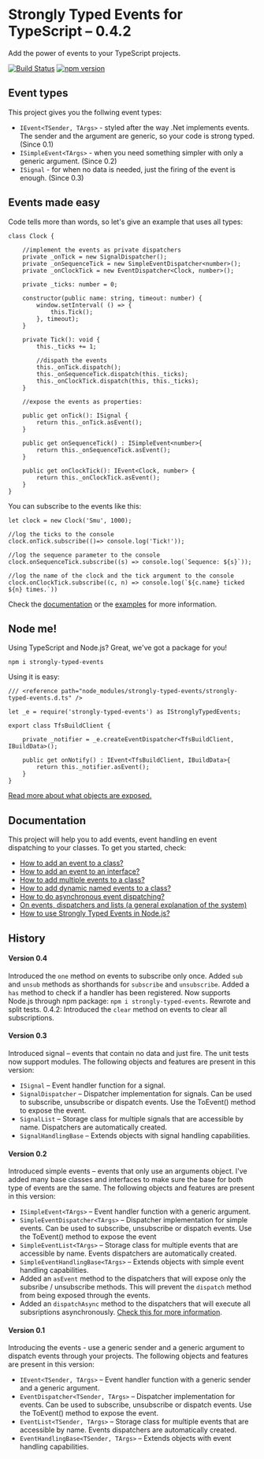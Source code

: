 # Strongly Typed Events for TypeScript &ndash; 0.4.2
Add the power of events to your TypeScript projects.

[![Build Status](https://travis-ci.org/KeesCBakker/Strongly-Typed-Events-for-TypeScript.svg?branch=master)](https://travis-ci.org/KeesCBakker/Strongly-Typed-Events-for-TypeScript)
[![npm version](https://badge.fury.io/js/strongly-typed-events.svg)](https://badge.fury.io/js/strongly-typed-events)

## Event types
This project gives you the follwing event types:
- `IEvent<TSender, TArgs>` - styled after the way .Net implements events. The sender and the argument are generic, so your code is strong typed. (Since 0.1)
- `ISimpleEvent<TArgs>` - when you need something simpler with only a generic argument. (Since 0.2)
- `ISignal` - for when no data is needed, just the firing of the event is enough. (Since 0.3)

## Events made easy
Code tells more than words, so let's give an example that uses all types:

```
class Clock {

    //implement the events as private dispatchers
    private _onTick = new SignalDispatcher();
    private _onSequenceTick = new SimpleEventDispatcher<number>();
    private _onClockTick = new EventDispatcher<Clock, number>();

    private _ticks: number = 0;

    constructor(public name: string, timeout: number) {
        window.setInterval( () => { 
            this.Tick(); 
        }, timeout);
    }

    private Tick(): void {
        this._ticks += 1;

        //dispath the events
        this._onTick.dispatch();
        this._onSequenceTick.dispatch(this._ticks);
        this._onClockTick.dispatch(this, this._ticks);
    }

    //expose the events as properties:
    
    public get onTick(): ISignal {
        return this._onTick.asEvent();
    }

    public get onSequenceTick() : ISimpleEvent<number>{
        return this._onSequenceTick.asEvent();
    }

    public get onClockTick(): IEvent<Clock, number> {
        return this._onClockTick.asEvent();
    }
}
```

You can subscribe to the events like this:
```
let clock = new Clock('Smu', 1000);

//log the ticks to the console
clock.onTick.subscribe(()=> console.log('Tick!'));

//log the sequence parameter to the console
clock.onSequenceTick.subscribe((s) => console.log(`Sequence: ${s}`));

//log the name of the clock and the tick argument to the console
clock.onClockTick.subscribe((c, n) => console.log(`${c.name} ticked ${n} times.`))
```

Check the <a href="documentation">documentation</a> or the <a href="examples">examples</a> for more information.

## Node me!
Using TypeScript and Node.js? Great, we've got a package for you!

```
npm i strongly-typed-events
```

Using it is easy:

```
/// <reference path="node_modules/strongly-typed-events/strongly-typed-events.d.ts" />

let _e = require('strongly-typed-events') as IStronglyTypedEvents;

export class TfsBuildClient {

    private _notifier = _e.createEventDispatcher<TfsBuildClient, IBuildData>();

    public get onNotify() : IEvent<TfsBuildClient, IBuildData>{
        return this._notifier.asEvent();
    }
}
```
<a href="documentation/HowToUseInNodeJs.md#exposed-classes-and-methods">Read more about what objects are exposed.<a/>

## Documentation
This project will help you to add events, event handling en event dispatching to your classes. To get you started, check:

- <a href="documentation/HowToAddAnEventToAClass.md">How to add an event to a class?</a>
- <a href="documentation/HowToAddAnEventToAnInterface.md">How to add an event to an interface?</a>
- <a href="documentation/HowToAddMultipleEventsToAClass.md">How to add multiple events to a class?</a>
- <a href="documentation/HowToAddDynamicNamedEeventsToAClass.md">How to add dynamic named events to a class?</a>
- <a href="documentation/HowToDoAsynchronousEventDispatching.md">How to do asynchronous event dispatching?</a>
- <a href="documentation/OnEventsDispatchersAndLists.md">On events, dispatchers and lists (a general explanation of the system)</a>
- <a href="documentation/HowToUseInNodeJs.md">How to use Strongly Typed Events in Node.js?</a>

## History

#### Version 0.4
Introduced the `one` method on events to subscribe only once. Added `sub` and `unsub` methods as shorthands for `subscribe` and `unsubscribe`. Added a `has` method to check if a handler has been registered.
Now supports Node.js through npm package: `npm i strongly-typed-events`. Rewrote and split tests.
0.4.2: Introduced the `clear` method on events to clear all subscriptions.

#### Version 0.3
Introduced signal &ndash; events that contain no data and just fire. The unit tests now support modules. The following objects and features are present in this version:
- `ISignal` &ndash; Event handler function for a signal.
- `SignalDispatcher` &ndash; Dispatcher implementation for signals. Can be used to subscribe, 
unsubscribe or dispatch events. Use the ToEvent() method to expose the event.
- `SignalList` &ndash; Storage class for multiple signals that are accessible by name. Dispatchers are automatically created.
- `SignalHandlingBase` &ndash; Extends objects with signal handling capabilities.

#### Version 0.2
Introduced simple events &ndash; events that only use an arguments object. I've added many base classes and 
interfaces to make sure the base for both type of events are the same. The following objects and features are present in this version:

- `ISimpleEvent<TArgs>` &ndash; Event handler function with a generic argument.
- `SimpleEventDispatcher<TArgs>` &ndash; Dispatcher implementation for simple events. Can be used to subscribe, 
unsubscribe or dispatch events. Use the ToEvent() method to expose the event
- `SimpleEventList<TArgs>` &ndash; Storage class for multiple events that are accessible by name. Events dispatchers are automatically created.
- `SimpleEventHandlingBase<TArgs>` &ndash; Extends objects with simple event handling capabilities.
- Added an `asEvent` method to the dispatchers that will expose only the subsribe / unsubscribe methods. This will prevent
the `dispatch` method from being exposed through the events.
- Added an `dispatchAsync` method to the dispatchers that will execute all subsriptions asynchronously. 
<a href="documentation/HowToDoAsynchronousEventDispatching.md">Check this for more information</a>.

#### Version 0.1
Introducing the events - use a generic sender and a generic argument to dispatch events through your projects. The following 
objects and features are present in this version:

- `IEvent<TSender, TArgs>` &ndash; Event handler function with a generic sender and a generic argument.
- `EventDispatcher<TSender, TArgs>` &ndash; Dispatcher implementation for events. Can be used to subscribe, 
unsubscribe or dispatch events. Use the ToEvent() method to expose the event.
- `EventList<TSender, TArgs>` &ndash; Storage class for multiple events that are accessible by name. Events dispatchers are automatically created.
- `EventHandlingBase<TSender, TArgs>` &ndash; Extends objects with event handling capabilities.
